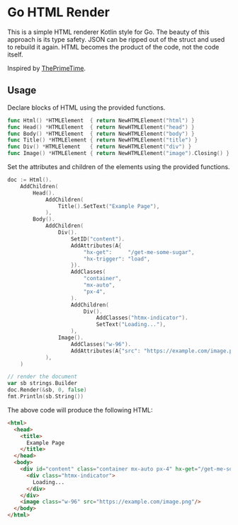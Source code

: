 # Go HTML Render

This is a simple HTML renderer Kotlin style for Go. The beauty of this approach is its type safety.
JSON can be ripped out of the struct and used to rebuild it again. HTML becomes the product of the code, not the code itself.

Inspired by [ThePrimeTime](https://youtu.be/zJNkIJCQohU?si=feVfbkkfbRe_Afry).

## Usage

Declare blocks of HTML using the provided functions. 
```go
func Html() *HTMLElement  { return NewHTMLElement("html") }
func Head() *HTMLElement  { return NewHTMLElement("head") }
func Body() *HTMLElement  { return NewHTMLElement("body") }
func Title() *HTMLElement { return NewHTMLElement("title") }
func Div() *HTMLElement   { return NewHTMLElement("div") }
func Image() *HTMLElement { return NewHTMLElement("image").Closing() }
```

Set the attributes and children of the elements using the provided functions.
```go
doc := Html().
    AddChildren(
        Head().
            AddChildren(
                Title().SetText("Example Page"),
            ),
        Body().
            AddChildren(
                Div().
                    SetID("content").
                    AddAttributes(A{
                        "hx-get":     "/get-me-some-sugar",
                        "hx-trigger": "load",
                    }).
                    AddClasses(
                        "container",
                        "mx-auto",
                        "px-4",
                    ).
                    AddChildren(
                        Div().
                            AddClasses("htmx-indicator").
                            SetText("Loading..."),
                    ),
                Image().
                    AddClasses("w-96").
                    AddAttributes(A{"src": "https://example.com/image.png"}),
            ),
    )

// render the document
var sb strings.Builder
doc.Render(&sb, 0, false)
fmt.Println(sb.String())
```

The above code will produce the following HTML:
```html
<html>
  <head>
    <title>
      Example Page
    </title>
  </head>
  <body>
    <div id="content" class="container mx-auto px-4" hx-get="/get-me-some-sugar" hx-trigger="load">
      <div class="htmx-indicator">
        Loading...
      </div>
    </div>
    <image class="w-96" src="https://example.com/image.png"/>
  </body>
</html>
```
